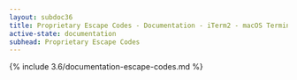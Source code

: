 ```yaml
---
layout: subdoc36
title: Proprietary Escape Codes - Documentation - iTerm2 - macOS Terminal Replacement
active-state: documentation
subhead: Proprietary Escape Codes
---
```

{% include 3.6/documentation-escape-codes.md %}
